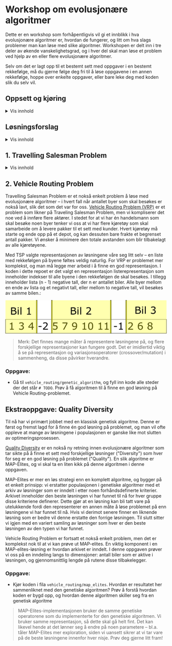 # Workshop om evolusjonære algoritmer

Dette er en workshop som forhåpentligvis vil gi et innblikk i hva evolusjonære algoritmer er, hvordan de fungerer, og litt om hva slags problemer man kan løse med slike algoritmer. Workshopen er delt inn i tre deler av økende vanskelighetsgrad, og i hver del skal man løse et problem ved hjelp av en eller
flere evolusjonære algoritmer.

Selv om det er lagt opp til et bestemt sett med oppgaver i en bestemt rekkefølge, må du gjerne følge deg fri til å løse oppgavene i en annen rekkefølge, hoppe over enkelte oppgaver, eller bare leke deg med koden slik du selv vil.

## Oppsett og kjøring

<details>
<summary>Vis innhold</summary>

Workshoppen bruker Python, og alle avhengigheter er definert i `requirements.txt`. Sett gjerne opp et virtuelt miljø på den måten du selv foretrekker, og installer alle avhengigheter med `pip`.

Det er lagt opp til at alle oppgavene kjøres gjennom `main.py`. Denne inneholder et enkelt CLI som lar deg kjøre en bestemt løsning på et bestemt problem i syntaksen `python main.py <problem> <algoritme>`. For eksempel kan man kjøre `python main.py tsp hc` for å kjøre Hill Climbing-løsningen av Travelling Salesman-problemet. Ta gjerne en titt på koden for å se hva du kan gjøre, og føl deg fri til å lage dine egne løsninger.

</details>

## Løsningsforslag

<details>
  <summary>Vis innhold</summary>

Det anbefales å prøve så godt man kan å løse oppgavene selv, men dersom du skulle stå helt fast, er det mulig å ta en titt på hvordan oppgavene er løst i branchen `lf`.

</details>

## 1. Travelling Salesman Problem

<details>

<summary>Vis innhold</summary>

[Travelling Salesman Problem (TSP)](https://en.wikipedia.org/wiki/Travelling_salesman_problem) er et mye brukt eksempelproblem, og egner seg godt til å løses med evolusjonære algoritmer. Problemet er [NP-hardt](https://en.wikipedia.org/wiki/NP-hardness), og det er derfor upraktisk å lage en deterministisk algoritme for å løse problemet. Derimot kan det ofte løses effektivt med en meta-heuristisk algoritme som for eksempel en genetisk algoritme.

Traveling Salesman Problem går ut på at en handelsmann skal besøke et gitt sett av byer. Han skal besøke alle byene, og må ende opp i samme by som han starter. Gitt disse forutsetningene ønsker han å planlegge en kortest mulig reisevei mellom byene:

<img src="https://upload.wikimedia.org/wikipedia/commons/thumb/1/11/GLPK_solution_of_a_travelling_salesman_problem.svg/1920px-GLPK_solution_of_a_travelling_salesman_problem.svg.png" width="400" style="background: white">

I første del skal vi løse en variant av TSP. Koden for dette ligger i `travelling_salesman`, med miljøet definert i `environment.py`. Byene blir tilfeldig plassert, og avstand i luftlinje mellom byene blir brukt. Løsningen på problemet er en liste med byene i den rekkefølgen handelsmannen skal besøke de.

### Oppgaver

1. Se på koden i `hill_climbing.py`, og prøvekjør denne løsningen. Prøv å forstå hvordan algoritmen fungerer. Hvorfor funker ikke denne løsningen spesielt godt?
2. Se nå på løsningen i `simulated_annealing.py`, og prøvekjør denne. Blir resultatet annerledes med denne metoden? Hva er grunnen til dette?
3. Se på koden i `genetic_algorithm.py`. Her må du fylle inn en del kode selv for at algoritmen kan kjøre. Finn alle steder som er merket med `# TODO`, og legg inn dine løsninger. Du må blant annet ta stilling til følgende:

   - Initialisering
   - Seleksjon av foreldre
   - Crossover
   - Mutering

   I tillegg er det flere parametere som kan finjusteres for å endre på hvordan algoritmen oppfører seg. Se om du klarer å få algoritmen til å løse Travelling Salesman-problemet.

4. (Valgfritt) Lek deg gjerne med implementasjonen dersom du har tid. Kan man f.eks. innføre flere forskjellige typer mutasjon?
</details>

## 2. Vehicle Routing Problem

Travelling Salesman Problem er et nokså enkelt problem å løse med evolusjonære algoritmer – i hvert fall når antallet byer som skal besøkes er nokså lavt, slik det som det var for oss. [Vehicle Routing Problem (VRP)](https://en.wikipedia.org/wiki/Vehicle_routing_problem) er et problem som likner på Traveling Salesman Problem, men vi kompliserer det noe ved å innføre flere aktører. I stedet for at vi har én handelsmann som skal besøke noen byer tenker vi oss at vi har flere kjøretøy som skal samarbeide om å levere pakker til et sett med kunder. Hvert kjøretøy må starte og ende opp på et depot, og kan dessuten bare frakte et begrenset antall pakker. Vi ønsker å minimere den totale avstanden som blir tilbakelagt av alle kjøretøyene.

Med TSP valgte representasjonen av løsningene våre seg litt selv – en liste med rekkefølgen på byene føltes veldig naturlig. For VRP er problemet mer komplekst, og man må legge mer arbeid i å finne en god representasjon. I koden i dette repoet er det valgt en representasjon listerepresentasjon som inneholder indekser til alle byene i den rekkefølgen de skal besøkes. I tillegg inneholder lista (n - 1) negative tall, der n er antallet biler. Alle byer mellom en ende av lista og et negativt tall, eller mellom to negative tall, vil besøkes av samme bilen.:

![](./images/vrp-representation.png)

> Merk: Det finnes mange måter å representere løsningene på, og flere forskjellige representasjoner kan fungere godt. Det er imidlertid viktig å se på representasjon og variasjonsoperatorer (crossover/mutation) i sammenheng, da disse påvirker hverandre.

### Oppgave:

- Gå til `vehicle_routing/genetic_algorithm`, og fyll inn kode alle steder der det står `# TODO`. Prøv å få algoritmen til å finne en god løsning på Vehicle Routing-problemet.

## Ekstraoppgave: Quality Diversity

Til nå har vi primært jobbet med en klassisk genetisk algoritme. Denne er først og fremst lagd for å finne én god løsning på problemet, og man vil ofte oppleve at mange av løsningene i populasjonen er ganske like mot slutten av optimeringsprosessen.

[Quality Diversity](https://www.frontiersin.org/articles/10.3389/frobt.2016.00040/full) er en nokså ny retning innen evolusjonære algoritmer som tar sikte på å finne et sett med forskjellige løsninger ("Diversity") som hver for seg er en god løsning på problemet ("Quality"). En slik algoritme er MAP-Elites, og vi skal ta en liten kikk på denne algoritmen i denne oppgaven.

MAP-Elites er mer en løs strategi enn en komplett algoritme, og bygger på et enkelt prinsipp: vi erstatter populasjonen i genetiske algoritmer med et arkiv av løsninger som er inndelt i etter noen forhåndsdefinerte kriterier. Arkivet inneholder den beste løsningen vi har funnet til nå for hver gruppe disse kriteriene definerer. Dette gjør at en løsning kan bli tatt vare på utelukkende fordi den representerer en annen måte å løse problemet på enn løsningene vi har funnet til nå. Hvis vi derimot senere finner en liknende løsning som er bedre vil denne erstatte den forrige løsningen. Til slutt sitter vi igjen med en variert samling av løsninger som hver er den beste løsningen av den typen vi har funnet.

Vehicle Routing Problem er fortsatt et nokså enkelt problem, men det er komplekst nok til at vi kan prøve ut MAP-elites. En viktig komponent i en MAP-elites-løsning er hvordan arkivet er inndelt. I denne oppgaven prøver vi oss på en inndeling langs to dimensjoner: antall biler som er aktive i løsningen, og gjennomsnittlig lengde på rutene disse tilbakelegger.

### Oppgave:

- Kjør koden i fila `vehicle_routing/map_elites`. Hvordan er resultatet her sammenliknet med den genetiske algoritmen? Prøv å forstå hvordan koden er bygd opp, og hvordan denne algoritmen skiller seg fra en genetisk algoritme

> MAP-Elites-implementasjonen bruker de samme genetiske operatorene som du implementerte for den genetiske algoritmen. Vi bruker samme representasjon, så dette skal gå helt fint. Det kan likevel hende at det lønner seg å endre på noen parametere – bl.a. tåler MAP-Elites mer exploration, siden vi uansett sikrer at vi tar vare på de beste løsningene innenfor hver nisje. Prøv deg gjerne litt fram!
